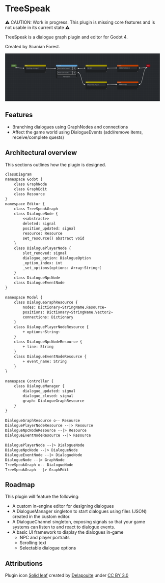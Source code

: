 # TreeSpeak

⚠️ CAUTION: Work in progress. This plugin is missing core features and is not usable in its current state ⚠️

TreeSpeak is a dialogue graph plugin and editor for Godot 4. 

Created by Scanian Forest.

![alt text](media/image.png)

## Features

* Branching dialogues using GraphNodes and connections
* Affect the game world using DialogueEvents (add/remove items, receive/complete quests)

## Architectural overview

This sections outlines how the plugin is designed.

```mermaid
classDiagram
namespace Godot {
	class GraphNode
	class GraphEdit
	class Resource
}
namespace Editor {
	class TreeSpeakGraph
	class DialogueNode {
		<<abstract>>
		deleted: signal
		position_updated: signal
		resource: Resource
		set_resource() abstract void
	}
	class DialoguePlayerNode {
		slot_removed: signal
		dialogue_option: DialogueOption
		_option_index: int
		_set_options(options: Array~String~)
	}
	class DialogueNpcNode
	class DialogueEventNode
}

namespace Model {
	class DialogueGraphResource {
		nodes: Dictionary~StringName,Resource~
		positions: Dictionary~StringName,Vector2~ 
		connections: Dictionary
	}
	class DialoguePlayerNodeResource { 
		+ options~String~ 
	}
	class DialogueNpcNodeResource { 
		+ line: String 
	}
	class DialogueEventNodeResource {
		+ event_name: String 
	}
}

namespace Controller {
	class DialogueManager {
		dialogue_updated: signal
		dialogue_closed: signal
		graph: DialogueGraphResource
	}	
}

DialogueGraphResource o-- Resource
DialoguePlayerNodeResource --|> Resource
DialogueNpcNodeResource --|> Resource
DialogueEventNodeResource --|> Resource

DialoguePlayerNode --|> DialogueNode
DialogueNpcNode --|> DialogueNode
DialogueEventNode --|> DialogueNode
DialogueNode --|> GraphNode
TreeSpeakGraph o-- DialogueNode
TreeSpeakGraph --|> GraphEdit
```


## Roadmap

This plugin will feature the following:

* A custom in-engine editor for designing dialogues
* A DialogueManager singleton to start dialogues using files (JSON) created in the custom editor.
* A DialogueChannel singleton, exposing signals so that your game systems can listen to and react to dialogue events.
* A basic UI framework to display the dialogues in-game
  * NPC and player portraits
  * Scrolling text
  * Selectable dialogue options


## Attributions

Plugin icon [Solid leaf](https://game-icons.net/1x1/delapouite/solid-leaf.html) created by [Delapouite](https://delapouite.com/) under [CC BY 3.0](https://creativecommons.org/licenses/by/3.0/)
